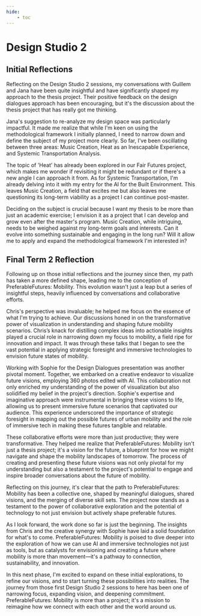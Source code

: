 ```yaml
---
hide:
    - toc
---
```


# Design Studio 2

## Initial Reflections

Reflecting on the Design Studio 2 sessions, my conversations with Guillem and Jana have been quite insightful and have significantly shaped my approach to the thesis project. Their positive feedback on the design dialogues approach has been encouraging, but it's the discussion about the thesis project that has really got me thinking.

Jana's suggestion to re-analyze my design space was particularly impactful. It made me realize that while I'm keen on using the methodological framework I initially planned, I need to narrow down and define the subject of my project more clearly. So far, I've been oscillating between three areas: Music Creation, Heat as an Inescapable Experience, and Systemic Transportation Analysis.

The topic of 'Heat' has already been explored in our Fair Futures project, which makes me wonder if revisiting it might be redundant or if there's a new angle I can approach it from. As for Systemic Transportation, I'm already delving into it with my entry for the AI for the Built Environment. This leaves Music Creation, a field that excites me but also leaves me questioning its long-term viability as a project I can continue post-master.

Deciding on the subject is crucial because I want my thesis to be more than just an academic exercise; I envision it as a project that I can develop and grow even after the master's program. Music Creation, while intriguing, needs to be weighed against my long-term goals and interests. Can it evolve into something sustainable and engaging in the long run? Will it allow me to apply and expand the methodological framework I'm interested in?




## Final Term 2 Reflection

Following up on those initial reflections and the journey since then, my path has taken a more defined shape, leading me to the conception of PreferableFutures: Mobility. This evolution wasn't just a leap but a series of insightful steps, heavily influenced by conversations and collaborative efforts.

Chris's perspective was invaluable; he helped me focus on the essence of what I'm trying to achieve. Our discussions honed in on the transformative power of visualization in understanding and shaping future mobility scenarios. Chris’s knack for distilling complex ideas into actionable insights played a crucial role in narrowing down my focus to mobility, a field ripe for innovation and impact. It was through these talks that I began to see the vast potential in applying strategic foresight and immersive technologies to envision future states of mobility.

Working with Sophie for the Design Dialogues presentation was another pivotal moment. Together, we embarked on a creative endeavor to visualize future visions, employing 360 photos edited with AI. This collaboration not only enriched my understanding of the power of visualization but also solidified my belief in the project's direction. Sophie's expertise and imaginative approach were instrumental in bringing these visions to life, allowing us to present immersive future scenarios that captivated our audience. This experience underscored the importance of strategic foresight in mapping out the possible futures of urban mobility and the role of immersive tech in making these futures tangible and relatable.

These collaborative efforts were more than just productive; they were transformative. They helped me realize that PreferableFutures: Mobility isn't just a thesis project; it's a vision for the future, a blueprint for how we might navigate and shape the mobility landscapes of tomorrow. The process of creating and presenting these future visions was not only pivotal for my understanding but also a testament to the project's potential to engage and inspire broader conversations about the future of mobility.

Reflecting on this journey, it's clear that the path to PreferableFutures: Mobility has been a collective one, shaped by meaningful dialogues, shared visions, and the merging of diverse skill sets. The project now stands as a testament to the power of collaborative exploration and the potential of technology to not just envision but actively shape preferable futures.

As I look forward, the work done so far is just the beginning. The insights from Chris and the creative synergy with Sophie have laid a solid foundation for what's to come. PreferableFutures: Mobility is poised to dive deeper into the exploration of how we can use AI and immersive technologies not just as tools, but as catalysts for envisioning and creating a future where mobility is more than movement—it's a pathway to connection, sustainability, and innovation.

In this next phase, I'm excited to expand on these initial explorations, to refine our visions, and to start turning these possibilities into realities. The journey from those first Design Studio 2 sessions to here has been one of narrowing focus, expanding vision, and deepening commitment. PreferableFutures: Mobility is more than a project; it's a mission to reimagine how we connect with each other and the world around us.